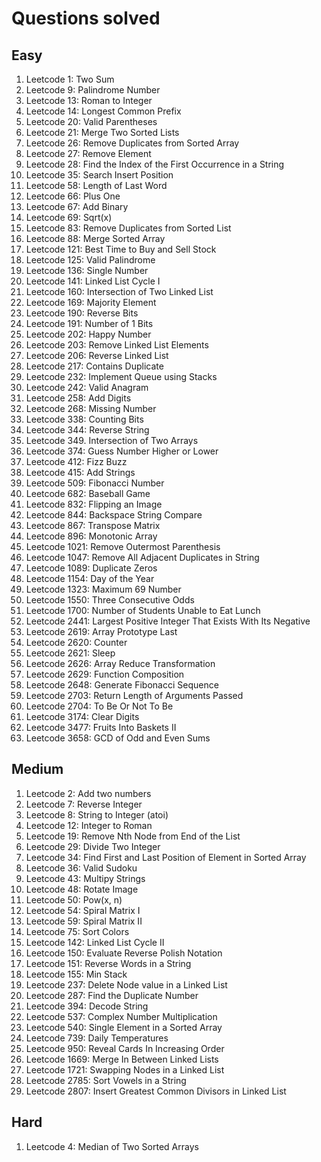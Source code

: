 # Questions solved

## Easy
1. Leetcode 1: Two Sum
2. Leetcode 9: Palindrome Number
3. Leetcode 13: Roman to Integer
4. Leetcode 14: Longest Common Prefix
5. Leetcode 20: Valid Parentheses
6. Leetcode 21: Merge Two Sorted Lists
7. Leetcode 26: Remove Duplicates from Sorted Array
8. Leetcode 27: Remove Element
9. Leetcode 28: Find the Index of the First Occurrence in a String
10. Leetcode 35: Search Insert Position
11. Leetcode 58: Length of Last Word
12. Leetcode 66: Plus One
13. Leetcode 67: Add Binary
14. Leetcode 69: Sqrt(x)
15. Leetcode 83: Remove Duplicates from Sorted List
16. Leetcode 88: Merge Sorted Array
17. Leetcode 121: Best Time to Buy and Sell Stock
18. Leetcode 125: Valid Palindrome
19. Leetcode 136: Single Number
20. Leetcode 141: Linked List Cycle I
21. Leetcode 160: Intersection of Two Linked List
22. Leetcode 169: Majority Element
23. Leetcode 190: Reverse Bits
24. Leetcode 191: Number of 1 Bits
25. Leetcode 202: Happy Number
26. Leetcode 203: Remove Linked List Elements
27. Leetcode 206: Reverse Linked List
28. Leetcode 217: Contains Duplicate
29. Leetcode 232: Implement Queue using Stacks
30. Leetcode 242: Valid Anagram
31. Leetcode 258: Add Digits
32. Leetcode 268: Missing Number
33. Leetcode 338: Counting Bits
34. Leetcode 344: Reverse String
35. Leetcode 349. Intersection of Two Arrays
36. Leetcode 374: Guess Number Higher or Lower
37. Leetcode 412: Fizz Buzz
38. Leetcode 415: Add Strings
39. Leetcode 509: Fibonacci Number
40. Leetcode 682: Baseball Game
41. Leetcode 832: Flipping an Image
42. Leetcode 844: Backspace String Compare
43. Leetcode 867: Transpose Matrix
44. Leetcode 896: Monotonic Array
45. Leetcode 1021: Remove Outermost Parenthesis
46. Leetcode 1047: Remove All Adjacent Duplicates in String
47. Leetcode 1089: Duplicate Zeros
48. Leetcode 1154: Day of the Year
49. Leetcode 1323: Maximum 69 Number
50. Leetcode 1550: Three Consecutive Odds
51. Leetcode 1700: Number of Students Unable to Eat Lunch
52. Leetcode 2441: Largest Positive Integer That Exists With Its Negative
53. Leetcode 2619: Array Prototype Last
54. Leetcode 2620: Counter
55. Leetcode 2621: Sleep
56. Leetcode 2626: Array Reduce Transformation
57. Leetcode 2629: Function Composition
58. Leetcode 2648: Generate Fibonacci Sequence
59. Leetcode 2703: Return Length of Arguments Passed
60. Leetcode 2704: To Be Or Not To Be
61. Leetcode 3174: Clear Digits
62. Leetcode 3477: Fruits Into Baskets II
63. Leetcode 3658: GCD of Odd and Even Sums

## Medium
1. Leetcode 2: Add two numbers
2. Leetcode 7: Reverse Integer
3. Leetcode 8: String to Integer (atoi)
4. Leetcode 12: Integer to Roman
5. Leetcode 19: Remove Nth Node from End of the List
6. Leetcode 29: Divide Two Integer
7. Leetcode 34: Find First and Last Position of Element in Sorted Array
8. Leetcode 36: Valid Sudoku
9. Leetcode 43: Multipy Strings
10. Leetcode 48: Rotate Image
11. Leetcode 50: Pow(x, n)
12. Leetcode 54: Spiral Matrix I
13. Leetcode 59: Spiral Matrix II
14. Leetcode 75: Sort Colors
15. Leetcode 142: Linked List Cycle II
16. Leetcode 150: Evaluate Reverse Polish Notation
17. Leetcode 151: Reverse Words in a String
18. Leetcode 155: Min Stack
19. Leetcode 237: Delete Node value in a Linked List
20. Leetcode 287: Find the Duplicate Number
21. Leetcode 394: Decode String
22. Leetcode 537: Complex Number Multiplication
23. Leetcode 540: Single Element in a Sorted Array
24. Leetcode 739: Daily Temperatures
25. Leetcode 950: Reveal Cards In Increasing Order
26. Leetcode 1669: Merge In Between Linked Lists
27. Leetcode 1721: Swapping Nodes in a Linked List
28. Leetcode 2785: Sort Vowels in a String
29. Leetcode 2807: Insert Greatest Common Divisors in Linked List

## Hard
1. Leetcode 4: Median of Two Sorted Arrays
